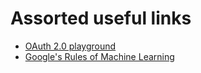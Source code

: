 # Assorted useful links

- [OAuth 2.0 playground](https://www.oauth.com/playground/)
- [Google's Rules of Machine Learning](https://developers.google.com/machine-learning/rules-of-ml/)

